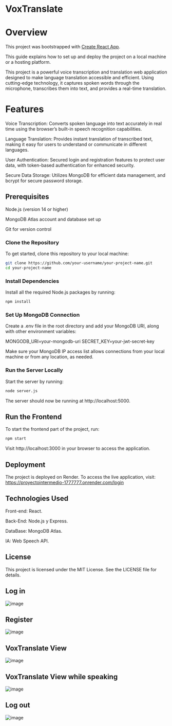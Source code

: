 # VoxTranslate
# Overview
This project was bootstrapped with [Create React App](https://github.com/facebook/create-react-app).

This guide explains how to set up and deploy the project on a local machine or a hosting platform.

This project is a powerful voice transcription and translation web application designed to make language translation accessible and efficient. Using cutting-edge technology, it captures spoken words through the microphone, transcribes them into text, and provides a real-time translation.

# Features

Voice Transcription: Converts spoken language into text accurately in real time using the browser’s built-in speech recognition capabilities.

Language Translation: Provides instant translation of transcribed text, making it easy for users to understand or communicate in different languages.

User Authentication: Secured login and registration features to protect user data, with token-based authentication for enhanced security.

Secure Data Storage: Utilizes MongoDB for efficient data management, and bcrypt for secure password storage.

## Prerequisites

Node.js (version 14 or higher)

MongoDB Atlas account and database set up

Git for version control

### Clone the Repository

To get started, clone this repository to your local machine:

```bash
git clone https://github.com/your-username/your-project-name.git
cd your-project-name
```



### Install Dependencies

Install all the required Node.js packages by running:
```bash
npm install
```

### Set Up MongoDB Connection

Create a .env file in the root directory and add your MongoDB URI, along with other environment variables:

MONGODB_URI=your-mongodb-uri
SECRET_KEY=your-jwt-secret-key

Make sure your MongoDB IP access list allows connections from your local machine or from any location, as needed.

### Run the Server Locally

Start the server by running:
```bash
node server.js
```
The server should now be running at http://localhost:5000.

## Run the Frontend

To start the frontend part of the project, run:
```bash
npm start
```
Visit http://localhost:3000 in your browser to access the application.

## Deployment

The project is deployed on Render. To access the live application, visit: https://proyectointermedio-1777777.onrender.com/login

## Technologies Used

Front-end: React.

Back-End: Node.js y Express.

DataBase: MongoDB Atlas.

IA: Web Speech API.

## License

This project is licensed under the MIT License. See the LICENSE file for details.

## Log in
![image](https://github.com/user-attachments/assets/df03e166-94b7-4356-a0eb-80962966b10b)

## Register
![image](https://github.com/user-attachments/assets/00db8a18-7a95-4306-a79a-597b711dad60)

## VoxTranslate View
![image](https://github.com/user-attachments/assets/232d1143-5715-4338-b7e6-31f7a0630666)

## VoxTranslate View while speaking

![image](https://github.com/user-attachments/assets/0d977049-f9df-43c7-820e-3d6b9778e0c1)

## Log out

![image](https://github.com/user-attachments/assets/58cbf52a-4bdf-4818-b0fb-2d4ed0ccb500)









